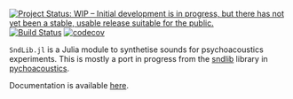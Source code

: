 [![Project Status: WIP – Initial development is in progress, but there has not yet been a stable, usable release suitable for the public.](https://www.repostatus.org/badges/latest/wip.svg)](https://www.repostatus.org/#wip)
[![Build Status](https://travis-ci.org/sam81/SndLib.jl.svg?branch=master)](https://travis-ci.org/sam81/SndLib.jl)
[![codecov](https://codecov.io/gh/sam81/SndLib.jl/branch/master/graph/badge.svg)](https://codecov.io/gh/sam81/SndLib.jl)

``SndLib.jl`` is a Julia module to synthetise sounds for psychoacoustics experiments. This is mostly a port in progress from the [sndlib](https://github.com/sam81/pychoacoustics/blob/master/pychoacoustics/sndlib.py) library in [pychoacoustics](https://github.com/sam81/pychoacoustics).

Documentation is available [here](http://samcarcagno.altervista.org/SndLib/index.html).
